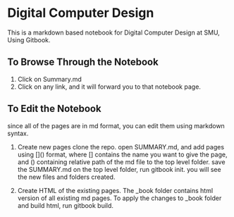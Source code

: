 # Digital Computer Design

This is a markdown based notebook for Digital Computer Design at SMU, Using Gitbook.



## To Browse Through the Notebook

1. Click on Summary.md
2. Click on any link, and it will forward you to that notebook page.

## To Edit the Notebook

since all of the pages are in md format, you can edit them using markdown syntax. 

1. Create new pages
  clone the repo.
  open SUMMARY.md, and add pages using \[\]\(\) format, where [] contains the name you want to give the page, and () containing relative path of the md file to the top level folder.
  save the SUMMARY.md
  on the top level folder, run gitbook init. you will see the new files and folders created.

2. Create HTML of the existing pages.
  The \_book folder contains html version of all existing md pages. To apply the changes to \_book folder and build html, run gitbook build. 
